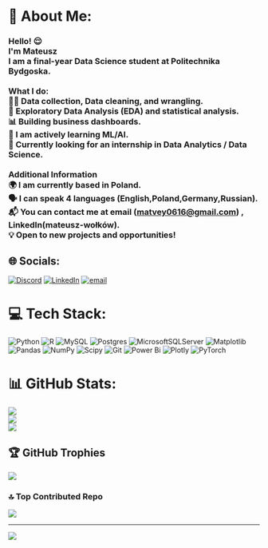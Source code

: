 # 💫 About Me:
### Hello! 😌<br>I'm Mateusz   <br>I am a final-year **Data Science** student at **Politechnika Bydgoska**.<br> <br> **What I do:**<br>👨‍🔬 Data collection, Data cleaning, and wrangling.<br>🔭 Exploratory Data Analysis (EDA) and statistical analysis.<br>📊 Building business dashboards.<br>🧠 I am actively learning **ML/AI**.<br>🤝 Currently looking for an **internship** in **Data Analytics / Data Science**. <br><br>**Additional Information**<br>🌍 I am currently based in **Poland**. <br>🗣️ I can speak  **4** languages (English,Poland,Germany,Russian).<br>📬 You can contact me at email (matvey0616@gmail.com) , LinkedIn(mateusz-wołków).<br>💡 Open to **new projects and opportunities**!  <br>


## 🌐 Socials:
[![Discord](https://img.shields.io/badge/Discord-%237289DA.svg?logo=discord&logoColor=white)](https://discord.gg/dembe3757) [![LinkedIn](https://img.shields.io/badge/LinkedIn-%230077B5.svg?logo=linkedin&logoColor=white)](https://linkedin.com/in/https://www.linkedin.com/in/mateusz-wołków-236560273/) [![email](https://img.shields.io/badge/Email-D14836?logo=gmail&logoColor=white)](mailto:matvey0616@gmail.com) 

# 💻 Tech Stack:
![Python](https://img.shields.io/badge/python-3670A0?style=flat&logo=python&logoColor=ffdd54) ![R](https://img.shields.io/badge/r-%23276DC3.svg?style=flat&logo=r&logoColor=white) ![MySQL](https://img.shields.io/badge/mysql-4479A1.svg?style=flat&logo=mysql&logoColor=white) ![Postgres](https://img.shields.io/badge/postgres-%23316192.svg?style=flat&logo=postgresql&logoColor=white) ![MicrosoftSQLServer](https://img.shields.io/badge/Microsoft%20SQL%20Server-CC2927?style=flat&logo=microsoft%20sql%20server&logoColor=white) ![Matplotlib](https://img.shields.io/badge/Matplotlib-%23ffffff.svg?style=flat&logo=Matplotlib&logoColor=black) ![Pandas](https://img.shields.io/badge/pandas-%23150458.svg?style=flat&logo=pandas&logoColor=white) ![NumPy](https://img.shields.io/badge/numpy-%23013243.svg?style=flat&logo=numpy&logoColor=white) ![Scipy](https://img.shields.io/badge/SciPy-%230C55A5.svg?style=flat&logo=scipy&logoColor=%white) ![Git](https://img.shields.io/badge/git-%23F05033.svg?style=flat&logo=git&logoColor=white) ![Power Bi](https://img.shields.io/badge/power_bi-F2C811?style=flat&logo=powerbi&logoColor=black) ![Plotly](https://img.shields.io/badge/Plotly-%233F4F75.svg?style=flat&logo=plotly&logoColor=white) ![PyTorch](https://img.shields.io/badge/PyTorch-%23EE4C2C.svg?style=flat&logo=PyTorch&logoColor=white)
# 📊 GitHub Stats:
![](https://github-readme-stats.vercel.app/api?username=mateusz0616&theme=radical&hide_border=false&include_all_commits=true&count_private=false)<br/>
![](https://github-readme-streak-stats.herokuapp.com/?user=mateusz0616&theme=radical&hide_border=false)<br/>
![](https://github-readme-stats.vercel.app/api/top-langs/?username=mateusz0616&theme=radical&hide_border=false&include_all_commits=true&count_private=false&layout=compact)

## 🏆 GitHub Trophies
![](https://github-profile-trophy.vercel.app/?username=mateusz0616&theme=radical&no-frame=true&no-bg=false&margin-w=4)

### 🔝 Top Contributed Repo
![](https://github-contributor-stats.vercel.app/api?username=mateusz0616&limit=5&theme=blue-green&combine_all_yearly_contributions=true)

---
[![](https://visitcount.itsvg.in/api?id=mateusz0616&icon=6&color=7)](https://visitcount.itsvg.in)

<!-- Proudly created with GPRM ( https://gprm.itsvg.in ) -->
